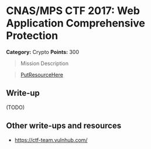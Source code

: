 # CNAS/MPS CTF 2017: Web Application Comprehensive Protection

**Category:** Crypto
**Points:** 300

> Mission Description

>[PutResourceHere](PutResourceHere)  

## Write-up

(TODO)

## Other write-ups and resources

* <https://ctf-team.vulnhub.com/>
